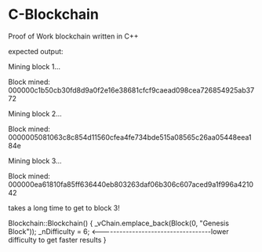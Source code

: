 # C-Blockchain
Proof of Work blockchain written in C++

expected output:

Mining block 1...

Block mined: 000000c1b50cb30fd8d9a0f2e16e38681cfcf9caead098cea726854925ab3772

Mining block 2...

Block mined: 0000005081063c8c854d11560cfea4fe734bde515a08565c26aa05448eea184e

Mining block 3...

Block mined: 000000ea61810fa85ff636440eb803263daf06b306c607aced9a1f996a421042


takes a long time to get to block 3!

 Blockchain::Blockchain() {
	_vChain.emplace_back(Block(0, "Genesis Block"));
	_nDifficulty = 6; <-----------------------------------lower difficulty to get faster results
}

